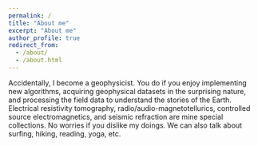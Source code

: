 ```yaml
---
permalink: /
title: "About me"
excerpt: "About me"
author_profile: true
redirect_from: 
  - /about/
  - /about.html
---
```


Accidentally, I become a geophysicist. You do if you enjoy implementing new algorithms, acquiring geophysical datasets in the surprising nature, and processing the field data to understand the stories of the Earth. Electrical resistivity tomography, radio/audio-magnetotellurics, controlled source electromagnetics, and seismic refraction are mine special collections. No worries if you dislike my doings. We can also talk about surfing, hiking, reading, yoga, etc.


